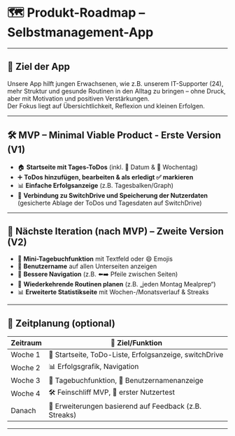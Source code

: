 # 🗺️ Produkt-Roadmap – Selbstmanagement-App

---

## 🎯 Ziel der App

Unsere App hilft jungen Erwachsenen, wie z.B. unserem IT-Supporter (24), mehr Struktur und gesunde Routinen in den Alltag zu bringen – ohne Druck, aber mit Motivation und positiven Verstärkungen.  
Der Fokus liegt auf Übersichtlichkeit, Reflexion und kleinen Erfolgen.

---

## 🛠️ MVP – Minimal Viable Product - Erste Version (V1)

- 🏠 **Startseite mit Tages-ToDos** (inkl. 📅 Datum & 📆 Wochentag)
- ➕ **ToDos hinzufügen, bearbeiten & als erledigt ✅ markieren**
- 📊 **Einfache Erfolgsanzeige** (z.B. Tagesbalken/Graph)
- 🔗 **Verbindung zu SwitchDrive und Speicherung der Nutzerdaten**  
  (gesicherte Ablage der ToDos und Tagesdaten auf SwitchDrive)

---

## 🚀 Nächste Iteration (nach MVP) – Zweite Version (V2)

- 📓 **Mini-Tagebuchfunktion** mit Textfeld oder 😄 Emojis
- 👤 **Benutzername** auf allen Unterseiten anzeigen
- 🔄 **Bessere Navigation** (z.B. ⬅️➡️ Pfeile zwischen Seiten)
- 🔁 **Wiederkehrende Routinen planen** (z.B. „jeden Montag Mealprep“)
- 📊 **Erweiterte Statistikseite** mit Wochen-/Monatsverlauf & Streaks

---

## 📅 Zeitplanung (optional)

| Zeitraum  | 🧩 Ziel/Funktion                                         |
|-----------|----------------------------------------------------------|
| Woche 1   | 🏁 Startseite, ToDo-Liste, Erfolgsanzeige, switchDrive   |
| Woche 2   | 📊 Erfolgsgrafik, Navigation                             |
| Woche 3   | 📓 Tagebuchfunktion, 👤 Benutzernamenanzeige             |
| Woche 4   | 🛠️ Feinschliff MVP, 🧪 erster Nutzertest                 |
| Danach    | 🚀 Erweiterungen basierend auf Feedback (z.B. Streaks)  |

---

